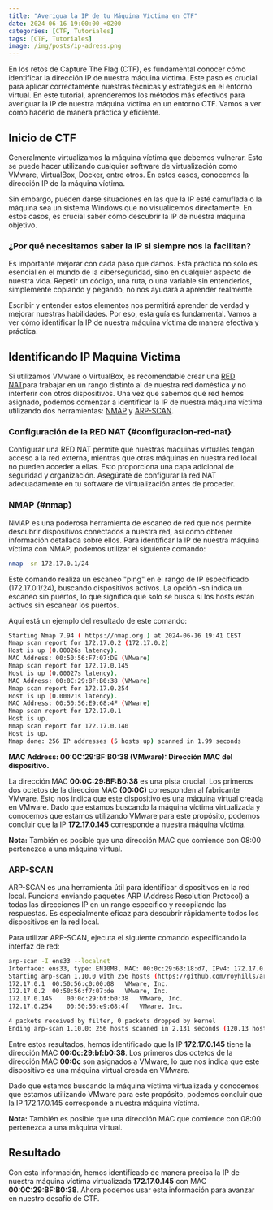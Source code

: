 ```yaml
---
title: "Averigua la IP de tu Máquina Víctima en CTF"
date: 2024-06-16 19:00:00 +0200
categories: [CTF, Tutoriales]
tags: [CTF, Tutoriales]
image: /img/posts/ip-adress.png
---
```


En los retos de Capture The Flag (CTF), es fundamental conocer cómo identificar la dirección IP de nuestra máquina víctima. Este paso es crucial para aplicar correctamente nuestras técnicas y estrategias en el entorno virtual. En este tutorial, aprenderemos los métodos más efectivos para averiguar la IP de nuestra máquina víctima en un entorno CTF. Vamos a ver cómo hacerlo de manera práctica y eficiente.

## Inicio de CTF

Generalmente virtualizamos la máquina víctima que debemos vulnerar. Esto se puede hacer utilizando cualquier software de virtualización como VMware, VirtualBox, Docker, entre otros. En estos casos, conocemos la dirección IP de la máquina víctima.

Sin embargo, pueden darse situaciones en las que la IP esté camuflada o la máquina sea un sistema Windows que no visualicemos directamente. En estos casos, es crucial saber cómo descubrir la IP de nuestra máquina objetivo.

### ¿Por qué necesitamos saber la IP si siempre nos la facilitan?

Es importante mejorar con cada paso que damos. Esta práctica no solo es esencial en el mundo de la ciberseguridad, sino en cualquier aspecto de nuestra vida. Repetir un código, una ruta, o una variable sin entenderlos, simplemente copiando y pegando, no nos ayudará a aprender realmente.

Escribir y entender estos elementos nos permitirá aprender de verdad y mejorar nuestras habilidades. Por eso, esta guía es fundamental. Vamos a ver cómo identificar la IP de nuestra máquina víctima de manera efectiva y práctica.

## Identificando IP Maquina Victima

Si utilizamos VMware o VirtualBox, es recomendable crear una  [RED NAT](#configuracion-red-nat)para trabajar en un rango distinto al de nuestra red doméstica y no interferir con otros dispositivos. Una vez que sabemos qué red hemos asignado, podemos comenzar a identificar la IP de nuestra máquina víctima utilizando dos herramientas: [NMAP](#nmap) y [ARP-SCAN](#arp-scan).

### Configuración de la RED NAT {#configuracion-red-nat}

Configurar una RED NAT permite que nuestras máquinas virtuales tengan acceso a la red externa, mientras que otras máquinas en nuestra red local no pueden acceder a ellas. Esto proporciona una capa adicional de seguridad y organización. Asegúrate de configurar la red NAT adecuadamente en tu software de virtualización antes de proceder.


### NMAP {#nmap}

NMAP es una poderosa herramienta de escaneo de red que nos permite descubrir dispositivos conectados a nuestra red, así como obtener información detallada sobre ellos. Para identificar la IP de nuestra máquina víctima con NMAP, podemos utilizar el siguiente comando:
```bash
nmap -sn 172.17.0.1/24
```

Este comando realiza un escaneo "ping" en el rango de IP especificado (172.17.0.1/24), buscando dispositivos activos. La opción -sn indica un escaneo sin puertos, lo que significa que solo se busca si los hosts están activos sin escanear los puertos.

Aquí está un ejemplo del resultado de este comando:

```bash
Starting Nmap 7.94 ( https://nmap.org ) at 2024-06-16 19:41 CEST
Nmap scan report for 172.17.0.2 (172.17.0.2)
Host is up (0.00026s latency).
MAC Address: 00:50:56:F7:07:DE (VMware)
Nmap scan report for 172.17.0.145
Host is up (0.00027s latency).
MAC Address: 00:0C:29:BF:B0:38 (VMware)
Nmap scan report for 172.17.0.254
Host is up (0.00021s latency).
MAC Address: 00:50:56:E9:68:4F (VMware)
Nmap scan report for 172.17.0.1
Host is up.
Nmap scan report for 172.17.0.140
Host is up.
Nmap done: 256 IP addresses (5 hosts up) scanned in 1.99 seconds
```

**MAC Address: 00:0C:29:BF:B0:38 (VMware): Dirección MAC del dispositivo.**

La dirección MAC **00:0C:29:BF:B0:38** es una pista crucial. Los primeros dos octetos de la dirección MAC **(00:0C)** corresponden al fabricante VMware. Esto nos indica que este dispositivo es una máquina virtual creada en VMware. Dado que estamos buscando la máquina víctima virtualizada y conocemos que estamos utilizando VMware para este propósito, podemos concluir que la IP **172.17.0.145** corresponde a nuestra máquina víctima.

**Nota:** También es posible que una dirección MAC que comience con 08:00 pertenezca a una máquina virtual.


### ARP-SCAN

ARP-SCAN es una herramienta útil para identificar dispositivos en la red local. Funciona enviando paquetes ARP (Address Resolution Protocol) a todas las direcciones IP en un rango específico y recopilando las respuestas. Es especialmente eficaz para descubrir rápidamente todos los dispositivos en la red local.

Para utilizar ARP-SCAN, ejecuta el siguiente comando especificando la interfaz de red:

```bash
arp-scan -I ens33 --localnet
Interface: ens33, type: EN10MB, MAC: 00:0c:29:63:18:d7, IPv4: 172.17.0.140
Starting arp-scan 1.10.0 with 256 hosts (https://github.com/royhills/arp-scan)
172.17.0.1	00:50:56:c0:00:08	VMware, Inc.
172.17.0.2	00:50:56:f7:07:de	VMware, Inc.
172.17.0.145	00:0c:29:bf:b0:38	VMware, Inc.
172.17.0.254	00:50:56:e9:68:4f	VMware, Inc.

4 packets received by filter, 0 packets dropped by kernel
Ending arp-scan 1.10.0: 256 hosts scanned in 2.131 seconds (120.13 hosts/sec). 4 responded
```
Entre estos resultados, hemos identificado que la IP **172.17.0.145** tiene la dirección MAC **00:0c:29:bf:b0:38**. Los primeros dos octetos de la dirección MAC **00:0c** son asignados a VMware, lo que nos indica que este dispositivo es una máquina virtual creada en VMware.

Dado que estamos buscando la máquina víctima virtualizada y conocemos que estamos utilizando VMware para este propósito, podemos concluir que la IP 172.17.0.145 corresponde a nuestra máquina víctima.

**Nota:** También es posible que una dirección MAC que comience con 08:00 pertenezca a una máquina virtual.

## Resultado

Con esta información, hemos identificado de manera precisa la IP de nuestra máquina víctima virtualizada **172.17.0.145** con MAC **00:0C:29:BF:B0:38**. Ahora podemos usar esta información para avanzar en nuestro desafío de CTF.
